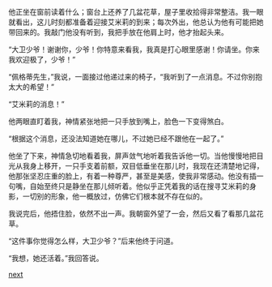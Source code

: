 
他正坐在窗前读着什么；窗台上还养了几盆花草，屋子里收拾得非常整洁。我一眼就看出，这儿时刻都准备着迎接艾米莉的到来；每次外出，他总认为他有可能把她带回来的。我敲门他没有听到，我把手放在他肩上时，他才抬起头来。

“大卫少爷！谢谢你，少爷！你特意来看我，我真是打心眼里感谢！你请坐。你来我欢迎极了，少爷！”

“佩格蒂先生，”我说，一面接过他递过来的椅子，“我听到了一点消息。不过你别抱太大的希望！”

“艾米莉的消息！”

他两眼直盯着我，神情紧张地把一只手放到嘴上，脸色一下变得煞白。

“根据这个消息，还没法知道她在哪儿，不过她已经不跟他在一起了。”

他坐了下来，神情急切地看着我，屏声敛气地听着我告诉他一切。当他慢慢地把目光从我身上移开，一只手支着前额，双目低垂坐在那儿时，我现在还清楚地记得，他那张坚忍庄重的脸上，有着一种尊严，甚至是美感，使我非常感动。他没有插一句嘴，自始至终只是静坐在那儿倾听着。他似乎正凭着我的话在搜寻艾米莉的身影，一切别的形象，他一概放过，仿佛它们根本就不存在似的。

我说完后，他捂住脸，依然不出一声。我朝窗外望了一会，然后又看了看那几盆花草。

“这件事你觉得怎么样，大卫少爷？”后来他终于问道。

“我想，她还活着。”我回答说。

[next](page598.md)